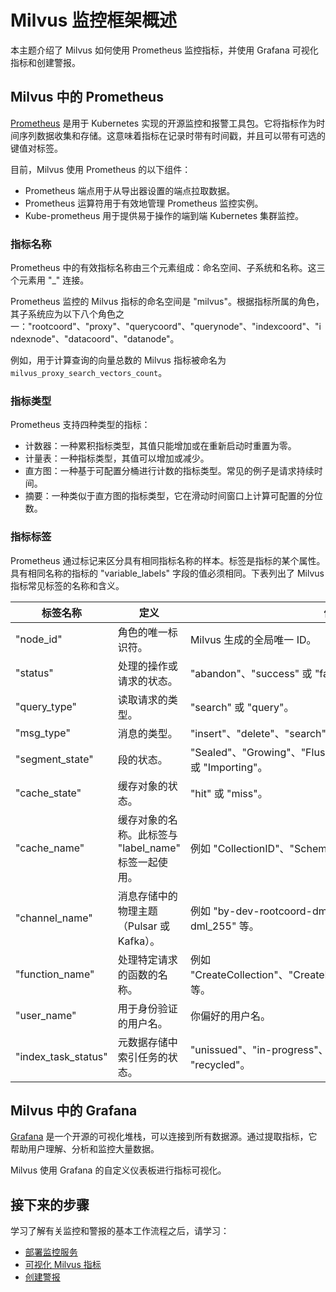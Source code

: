 

# Milvus 监控框架概述

本主题介绍了 Milvus 如何使用 Prometheus 监控指标，并使用 Grafana 可视化指标和创建警报。

## Milvus 中的 Prometheus
[Prometheus](https://prometheus.io/docs/introduction/overview/) 是用于 Kubernetes 实现的开源监控和报警工具包。它将指标作为时间序列数据收集和存储。这意味着指标在记录时带有时间戳，并且可以带有可选的键值对标签。

目前，Milvus 使用 Prometheus 的以下组件：
- Prometheus 端点用于从导出器设置的端点拉取数据。
- Prometheus 运算符用于有效地管理 Prometheus 监控实例。
- Kube-prometheus 用于提供易于操作的端到端 Kubernetes 集群监控。

### 指标名称

Prometheus 中的有效指标名称由三个元素组成：命名空间、子系统和名称。这三个元素用 "_" 连接。

Prometheus 监控的 Milvus 指标的命名空间是 "milvus"。根据指标所属的角色，其子系统应为以下八个角色之一："rootcoord"、"proxy"、"querycoord"、"querynode"、"indexcoord"、"indexnode"、"datacoord"、"datanode"。

例如，用于计算查询的向量总数的 Milvus 指标被命名为 `milvus_proxy_search_vectors_count`。

### 指标类型

Prometheus 支持四种类型的指标：

- 计数器：一种累积指标类型，其值只能增加或在重新启动时重置为零。
- 计量表：一种指标类型，其值可以增加或减少。
- 直方图：一种基于可配置分桶进行计数的指标类型。常见的例子是请求持续时间。
- 摘要：一种类似于直方图的指标类型，它在滑动时间窗口上计算可配置的分位数。

### 指标标签

Prometheus 通过标记来区分具有相同指标名称的样本。标签是指标的某个属性。具有相同名称的指标的 "variable_labels" 字段的值必须相同。下表列出了 Milvus 指标常见标签的名称和含义。

| 标签名称 | 定义 | 值 |
|---|---|---|
| "node_id" | 角色的唯一标识符。 | Milvus 生成的全局唯一 ID。 |
| "status" | 处理的操作或请求的状态。 | "abandon"、"success" 或 "fail"。 |
| "query_type" | 读取请求的类型。 | "search" 或 "query"。 |
| "msg_type" | 消息的类型。 | "insert"、"delete"、"search" 或 "query"。 |
| "segment_state" | 段的状态。 | "Sealed"、"Growing"、"Flushed"、"Flushing"、"Dropped" 或 "Importing"。 |
| "cache_state" | 缓存对象的状态。 | "hit" 或 "miss"。 |
| "cache_name" | 缓存对象的名称。此标签与 "label_name" 标签一起使用。 | 例如 "CollectionID"、"Schema" 等。 |
| "channel_name" | 消息存储中的物理主题（Pulsar 或 Kafka）。 | 例如 "by-dev-rootcoord-dml_0"、"by-dev-rootcoord-dml_255" 等。 |
| "function_name" | 处理特定请求的函数的名称。 | 例如 "CreateCollection"、"CreatePartition"、"CreateIndex" 等。 |
| "user_name" | 用于身份验证的用户名。 | 你偏好的用户名。 |
| "index_task_status" | 元数据存储中索引任务的状态。 | "unissued"、"in-progress"、"failed"、"finished" 或 "recycled"。 |

## Milvus 中的 Grafana
[Grafana](https://grafana.com/docs/grafana/latest/introduction/) 是一个开源的可视化堆栈，可以连接到所有数据源。通过提取指标，它帮助用户理解、分析和监控大量数据。

Milvus 使用 Grafana 的自定义仪表板进行指标可视化。

## 接下来的步骤



学习了解有关监控和警报的基本工作流程之后，请学习：
- [部署监控服务](/adminGuide/monitor/monitor.md)
- [可视化 Milvus 指标](/adminGuide/monitor/visualize.md)
- [创建警报](/adminGuide/monitor/alert.md)
